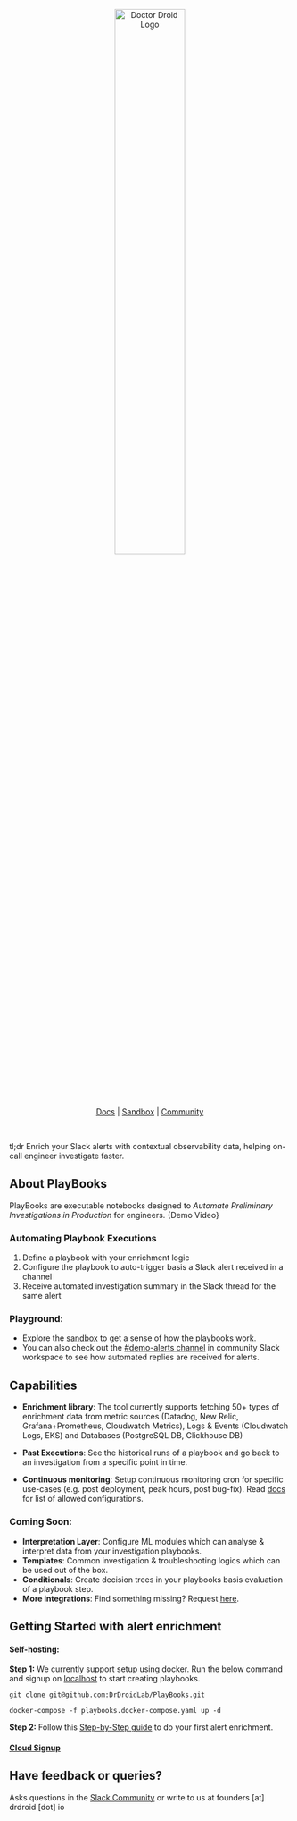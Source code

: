 

<p align="center">
  <img src="https://drdroid-public-content.s3.us-west-2.amazonaws.com/github-cover-image.png" alt="Doctor Droid Logo" width="50%" height="50%">

</p>
<center>

[Docs](https://docs.drdroid.io) | [Sandbox](https://sandbox.drdroid.io) | [Community](https://join.slack.com/t/doctor-droid-demo/shared_invite/zt-2h6eap61w-Bmz76OEU6IykmDy673R1qQ)

</center>

<br>

tl;dr Enrich your Slack alerts with contextual observability data, helping on-call engineer investigate faster.

## About PlayBooks
PlayBooks are executable notebooks designed to *Automate Preliminary Investigations in Production* for engineers.
{Demo Video}
### **Automating Playbook Executions**
1. Define a playbook with your enrichment logic
2. Configure the playbook to auto-trigger basis a Slack alert received in a channel
3. Receive automated investigation summary in the Slack thread for the same alert

### Playground:
* Explore the [sandbox](https://sandbox.drdroid.io/) to get a sense of how the playbooks work.
* You can also check out the [#demo-alerts channel](https://join.slack.com/t/doctor-droid-demo/shared_invite/zt-2h6eap61w-Bmz76OEU6IykmDy673R1qQ) in community Slack workspace to see how automated replies are received for alerts.

## Capabilities
- **Enrichment library**: The tool currently supports fetching 50+ types of enrichment data from metric sources (Datadog, New Relic, Grafana+Prometheus, Cloudwatch Metrics), Logs & Events (Cloudwatch Logs, EKS) and Databases (PostgreSQL DB, Clickhouse DB)

- **Past Executions**: See the historical runs of a playbook and go back to an investigation from a specific point in time.

- **Continuous monitoring**: Setup continuous monitoring cron for specific use-cases (e.g. post deployment, peak hours, post bug-fix). Read [docs](https://docs.drdroid.io/docs/setting-up-slack-alert-enrichment-on-self-hosted-playbooks) for list of allowed configurations.


### Coming Soon:
- **Interpretation Layer**: Configure ML modules which can analyse & interpret data from your investigation playbooks.
- **Templates**: Common investigation & troubleshooting logics which can be used out of the box.
- **Conditionals**: Create decision trees in your playbooks basis evaluation of a playbook step.
- **More integrations**: Find something missing? Request [here](https://github.com/DrDroidLab/PlayBooks/issues/new).



## Getting Started with alert enrichment
#### Self-hosting:
**Step 1:** We currently support setup using docker.
Run the below command and signup on [localhost](http://localhost:80) to start creating playbooks.

```
git clone git@github.com:DrDroidLab/PlayBooks.git
```
```
docker-compose -f playbooks.docker-compose.yaml up -d
```
**Step 2:** Follow this [Step-by-Step guide](https://docs.drdroid.io/docs/setting-up-slack-alert-enrichment-on-self-hosted-playbooks) to do your first alert enrichment.

#### [Cloud Signup](https://playbooks.drdroid.io/signup)

## Have feedback or queries?
Asks questions in the [Slack Community](https://join.slack.com/t/doctor-droid-demo/shared_invite/zt-2h6eap61w-Bmz76OEU6IykmDy673R1qQ) or write to us at founders [at] drdroid [dot] io